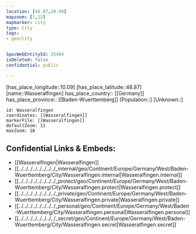 ```yaml
---
location: [48.87,10.09] 
mapzoom: [7,12] 
mapmarker: city 
type: City
tags:
- geo/City


SpocWebEntityId: 35464
isDeleted: false
confidential: public

---
```

[has_place_longitude::10.09] 
[has_place_latitude::48.87] 
[name::Wasseralfingen] 
has_place_country:: [[Germany]]  
has_place_province:: [[Baden-Wuerttemberg]] 
[Population::] 
[Unknown::] 


```leaflet
id: Wasseralfingen
coordinates: [[Wasseralfingen]] 
markerFile: [[Wasseralfingen]] 
defaultZoom: 11 
maxZoom: 18
```


## Confidential Links & Embeds: 
- [[Wasseralfingen|Wasseralfingen]]  
- [[../../../../../../../../_internal/geo/Continent/Europe/Germany/West/Baden-Wuerttemberg/City/Wasseralfingen.internal|Wasseralfingen.internal]] 
- [[../../../../../../../../_protect/geo/Continent/Europe/Germany/West/Baden-Wuerttemberg/City/Wasseralfingen.protect|Wasseralfingen.protect]] 
- [[../../../../../../../../_private/geo/Continent/Europe/Germany/West/Baden-Wuerttemberg/City/Wasseralfingen.private|Wasseralfingen.private]] 
- [[../../../../../../../../_personal/geo/Continent/Europe/Germany/West/Baden-Wuerttemberg/City/Wasseralfingen.personal|Wasseralfingen.personal]] 
- [[../../../../../../../../_secret/geo/Continent/Europe/Germany/West/Baden-Wuerttemberg/City/Wasseralfingen.secret|Wasseralfingen.secret]] 
